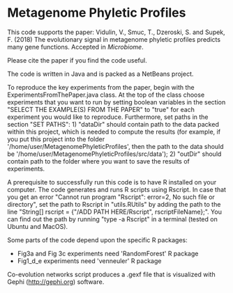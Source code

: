 <h1>Metagenome Phyletic Profiles</h1>

This code supports the paper: Vidulin, V., Smuc, T., Dzeroski, S. and Supek, F. (2018) The evolutionary signal in metagenome phyletic profiles predicts many gene functions. Accepted in *Microbiome*.

Please cite the paper if you find the code useful.

The code is written in Java and is packed as a NetBeans project.

To reproduce the key experiments from the paper, begin with the ExperimentsFromThePaper.java class. At the top of the class choose experiments that you want to run by setting boolean variables in the section "SELECT THE EXAMPLE(S) FROM THE PAPER" to "true" for each experiment you would like to reproduce. Furthermore, set paths in the section "SET PATHS": 1) "dataDir" should contain path to the data packed within this project, which is needed to compute the results (for example, if you put this project into the folder '/home/user/MetagenomePhyleticProfiles', then the path to the data should be '/home/user/MetagenomePhyleticProfiles/src/data'); 2) "outDir" should contain path to the folder where you want to save the results of experiments.

A prerequisite to successfully run this code is to have R installed on your computer. The code generates and runs R scripts using Rscript. In case that you get an error "Cannot run program "Rscript": error=2, No such file or directory", set the path to Rscript in "utils.RUtils" by adding the path to the line "String[] rscript = {"/ADD PATH HERE/Rscript", rscriptFileName};". You can find out the path by running "type -a Rscript" in a terminal (tested on Ubuntu and MacOS).

Some parts of the code depend upon the specific R packages:
- Fig3a and Fig 3c experiments need 'RandomForest' R package
- Fig1_d_e experiments need 'venneuler' R package

Co-evolution networks script produces a .gexf file that is visualized with Gephi (http://gephi.org) software.

